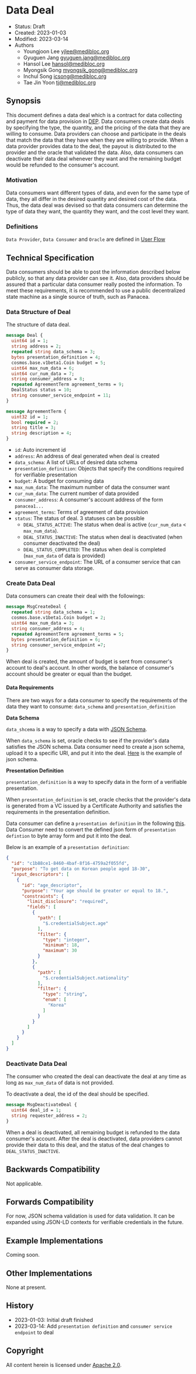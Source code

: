 # Data Deal

- Status: Draft
- Created: 2023-01-03
- Modified: 2023-03-14
- Authors
  - Youngjoon Lee <yjlee@medibloc.org>
  - Gyuguen Jang <gyuguen.jang@medibloc.org>
  - Hansol Lee <hansol@medibloc.org>
  - Myongsik Gong <myongsik_gong@medibloc.org>
  - Inchul Song <icsong@medibloc.org>
  - Tae Jin Yoon <tj@medibloc.org>


## Synopsis

This document defines a data deal which is a contract for data collecting and payment for data provision in [DEP](../../1-users/3-data-exchange/0-about-dep.md).
Data consumers create data deals by specifying the type, the quantity, and the pricing of the data that they are willing to consume.
Data providers can choose and participate in the deals that match the data that they have when they are willing to provide.
When a data provider provides data to the deal, the payout is distributed to the provider and the oracle that validated the data.
Also, data consumers can deactivate their data deal whenever they want and the remaining budget would be refunded to the consumer's account.

### Motivation

Data consumers want different types of data, and even for the same type of data, they all differ in the desired quantity and desired cost of the data. 
Thus, the data deal was devised so that data consumers can determine the type of data they want, the quantity they want, and the cost level they want.

### Definitions

`Data Provider`, `Data Consumer` and `Oracle` are defined in [User Flow](./1-user-flow.md)

## Technical Specification

Data consumers should be able to post the information described below publicly, so that any data provider can see it. 
Also, data providers should be assured that a particular data consumer really posted the information. 
To meet these requirements, it is recommended to use a public decentralized state machine as a single source of truth, such as Panacea.

### Data Structure of Deal

The structure of data deal.

```proto
message Deal {
  uint64 id = 1;
  string address = 2;
  repeated string data_schema = 3;
  bytes presentation_definition = 4;
  cosmos.base.v1beta1.Coin budget = 5;
  uint64 max_num_data = 6;
  uint64 cur_num_data = 7;
  string consumer_address = 8;
  repeated AgreementTerm agreement_terms = 9;
  DealStatus status = 10;
  string consumer_service_endpoint = 11;
}

message AgreementTerm {
  uint32 id = 1;
  bool required = 2;
  string title = 3;
  string description = 4;
}
```

- `id`: Auto increment id
- `address`: An address of deal generated when deal is created
- `data_schema`: A list of URLs of desired data schema
- `presentation_definition`: Objects that specify the conditions required for verifiable presentation
- `budget`: A budget for consuming data
- `max_num_data`: The maximum number of data the consumer want
- `cur_num_data`: The current number of data provided
- `consumer_address`: A consumer's account address of the form `panacea1...`
- `agreement_terms`: Terms of agreement of data provision
- `status`: The status of deal. 3 statuses can be possible
  - `DEAL_STATUS_ACTIVE`: The status when deal is active (`cur_num_data` < `max_num_data`).  
  - `DEAL_STATUS_INACTIVE`: The status when deal is deactivated (when consumer deactivated the deal)
  - `DEAL_STATUS_COMPLETED`: The status when deal is completed (`max_num_data` of data is provided)
- `consumer_service_endpoint`: The URL of a consumer service that can serve as consumer data storage.

### Create Data Deal

Data consumers can create their deal with the followings:

```proto
message MsgCreateDeal {
  repeated string data_schema = 1;
  cosmos.base.v1beta1.Coin budget = 2;
  uint64 max_num_data = 3;
  string consumer_address = 4;
  repeated AgreementTerm agreement_terms = 5;
  bytes presentation_definition = 6;
  string consumer_service_endpoint =7;
}
```

When deal is created, the amount of budget is sent from consumer's account to deal's account.
In other words, the balance of consumer's account should be greater or equal than the budget.

#### Data Requirements
There are two ways for a data consumer to specify the requirements of the data they want to consume: `data_schema` and `presentation_definition`

**Data Schema**

`data_shcema` is a way to specify a data with [JSON Schema](https://json-schema.org/).

When `data_schema` is set, oracle checks to see if the provider's data satisfies the JSON schema.
Data consumer need to create a json schema, upload it to a specific URI, and put it into the deal.
[Here](http://jsonschema.gopanacea.org/vaccination-cert.json) is the example of json schema.

**Presentation Definition**

`presentation_definition` is a way to specify data in the form of a verifiable presentation.

When `presentation_definition` is set, oracle checks that the provider's data is generated from a VC issued by a Certificate Authority and satisfies the requirements in the presentation definition.

Data consumer can define a `presentation definition` in the following [this](https://identity.foundation/presentation-exchange/#presentation-definition).
Data Consumer need to convert the defined json form of `presentation defintion` to byte array form and put it into the deal.

Below is an example of a `presentation definition`:
```json
{
  "id": "c1b88ce1-8460-4baf-8f16-4759a2f055fd",
  "purpose": "To get data on Korean people aged 18-30",
  "input_descriptors": [
    {
      "id": "age_descriptor",
      "purpose": "Your age should be greater or equal to 18.",
      "constraints": {
        "limit_disclosure": "required",
        "fields": [
          {
            "path": [
              "$.credentialSubject.age"
            ],
            "filter": {
              "type": "integer",
              "minimum": 18,
              "maximum": 30
            }
          },
          {
            "path": [
              "$.credentialSubject.nationality"
            ],
            "filter": {
              "type": "string",
              "enum": [
                "Korea"
              ]
            }
          }
        ]
      }
    }
  ]
}
```

### Deactivate Data Deal

The consumer who created the deal can deactivate the deal at any time as long as `max_num_data` of data is not provided.

To deactivate a deal, the id of the deal should be specified.

```proto
message MsgDeactivateDeal {
  uint64 deal_id = 1;
  string requester_address = 2;
}
```

When a deal is deactivated, all remaining budget is refunded to the data consumer's account.
After the deal is deactivated, data providers cannot provide their data to this deal, and the status of the deal changes to `DEAL_STATUS_INACTIVE`.

## Backwards Compatibility

Not applicable.

## Forwards Compatibility

For now, JSON schema validation is used for data validation.
It can be expanded using JSON-LD contexts for verifiable credentials in the future.

## Example Implementations

Coming soon.

## Other Implementations

None at present.

## History

- 2023-01-03: Initial draft finished
- 2023-03-14: Add `presentation definition` and `consumer service endpoint` to deal

## Copyright

All content herein is licensed under [Apache 2.0](https://www.apache.org/licenses/LICENSE-2.0).
